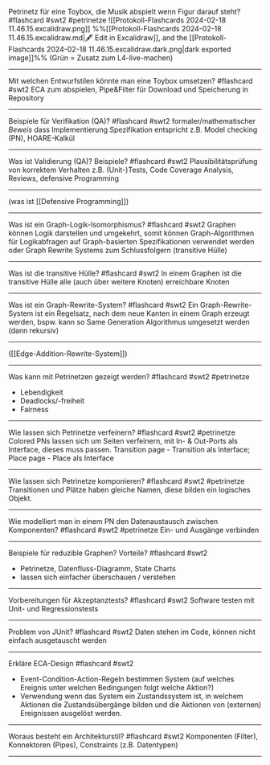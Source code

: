 Petrinetz für eine Toybox, die Musik abspielt wenn Figur darauf steht? #flashcard #swt2 #petrinetze 
![[Protokoll-Flashcards 2024-02-18 11.46.15.excalidraw.png]]
%%[[Protokoll-Flashcards 2024-02-18 11.46.15.excalidraw.md|🖋 Edit in Excalidraw]], and the [[Protokoll-Flashcards 2024-02-18 11.46.15.excalidraw.dark.png|dark exported image]]%%
(Grün = Zusatz zum L4-live-machen)
- - -
Mit welchen Entwurfstilen könnte man eine Toybox umsetzen? #flashcard #swt2 
ECA zum abspielen, Pipe&Filter für Download und Speicherung in Repository
- - -
Beispiele für Verifikation (QA)? #flashcard #swt2
formaler/mathematischer *Beweis* dass Implementierung Spezifikation entspricht
z.B. Model checking (PN), HOARE-Kalkül
- - -
Was ist Validierung (QA)? Beispiele? #flashcard #swt2 
Plausibilitätsprüfung von korrektem Verhalten
z.B. (Unit-)Tests, Code Coverage Analysis, Reviews, defensive Programming
- - -
(was ist [[Defensive Programming]])
- - -
Was ist ein Graph-Logik-Isomorphismus? #flashcard #swt2 
Graphen können Logik darstellen und umgekehrt, somit können Graph-Algorithmen für Logikabfragen auf Graph-basierten Spezifikationen verwendet werden oder Graph Rewrite Systems zum Schlussfolgern (transitive Hülle)
- - -
Was ist die transitive Hülle? #flashcard #swt2 
In einem Graphen ist die transitive Hülle alle (auch über weitere Knoten) erreichbare Knoten
- - -
Was ist ein Graph-Rewrite-System? #flashcard #swt2 
Ein Graph-Rewrite-System ist ein Regelsatz, nach dem neue Kanten in einem Graph erzeugt werden, bspw. kann so Same Generation Algorithmus umgesetzt werden (dann rekursiv)
- - -
([[Edge-Addition-Rewrite-System]])
- - -
Was kann mit Petrinetzen gezeigt werden? #flashcard #swt2 #petrinetze 
- Lebendigkeit
- Deadlocks/-freiheit
- Fairness
- - -
Wie lassen sich Petrinetze verfeinern? #flashcard #swt2 #petrinetze 
Colored PNs lassen sich um Seiten verfeinern, mit In- & Out-Ports als Interface, dieses muss passen.
Transition page - Transition als Interface; Place page - Place als Interface
- - -
Wie lassen sich Petrinetze komponieren? #flashcard #swt2 #petrinetze 
Transitionen und Plätze haben gleiche Namen, diese bilden ein logisches Objekt.
- - -
Wie modelliert man in einem PN den Datenaustausch zwischen Komponenten? #flashcard #swt2 #petrinetze 
Ein- und Ausgänge verbinden
- - -
Beispiele für reduzible Graphen? Vorteile? #flashcard #swt2 
- Petrinetze, Datenfluss-Diagramm, State Charts
- lassen sich einfacher überschauen / verstehen
- - -
Vorbereitungen für Akzeptanztests? #flashcard #swt2 
Software testen mit Unit- und Regressionstests
- - -
Problem von JUnit? #flashcard #swt2 
Daten stehen im Code, können nicht einfach ausgetauscht werden
- - -
Erkläre ECA-Design #flashcard #swt2 
- Event-Condition-Action-Regeln bestimmen System (auf welches Ereignis unter welchen Bedingungen folgt welche Aktion?)
- Verwendung wenn das System ein Zustandssystem ist, in welchem Aktionen die Zustandsübergänge bilden und die Aktionen von (externen) Ereignissen ausgelöst werden.
- - -
Woraus besteht ein Architekturstil? #flashcard #swt2 
Komponenten (Filter), Konnektoren (Pipes), Constraints (z.B. Datentypen)
- - -
